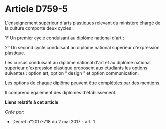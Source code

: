 # Article D759-5

L'enseignement supérieur d'arts plastiques relevant du ministère chargé de la culture comporte deux cycles :

1° Un premier cycle conduisant au diplôme national d'art ;

2° Un second cycle conduisant au diplôme national supérieur d'expression plastique.

Les cursus conduisant au diplôme national d'art et au diplôme national supérieur d'expression plastique proposent aux
étudiants les options suivantes : option art, option “ design ” et option communication.

Les options de chaque diplôme peuvent être complétées par des mentions.

Il comprend également des diplômes d'établissement.

**Liens relatifs à cet article**

_Créé par_:

  - Décret n°2017-718 du 2 mai 2017 - art. 1
